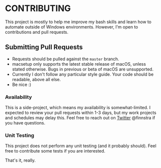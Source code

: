 # CONTRIBUTING

This project is mostly to help me improve my bash skills and learn how to automate outside
of Windows environments. However, I'm open to contributions and pull requests.

## Submitting Pull Requests

* Requests should be pulled against the `master` branch.
* macsetup only supports the latest stable release of macOS, unless stated otherwise. Bugs in previous or beta of macOS are unsupported.
* Currently I don't follow any particular style guide. Your code should be readable, above all else.
* Be nice :)

### Availability

This is a side-project, which means my availability is somewhat-limited. I expected to review your
pull requests within 1-3 days, but my work projects and schedules may delay this. Feel free to reach
out on [Twitter](http://www.twitter.com//@finnstra) @finnstra if you have questions.

### Unit Testing

This project does not perform any unit testing (and it probably should). Feel free to contribute some tests
if you are interested.

That's it, really.